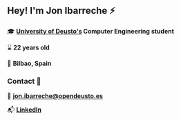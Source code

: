 ## Hey! I'm **Jon Ibarreche** :zap:


:mortar_board: **[University of Deusto's](https://www.deusto.es/cs/Satellite/deusto/es/universidad-deusto) Computer Engineering student**

:hourglass: **22 years old**

:city_sunset: **Bilbao, Spain**

<!---
### Status :fire:

<div align="left">

[![GitHub Streak](http://github-readme-streak-stats.herokuapp.com?user=JonIbarreche&theme=omni)](https://git.io/streak-stats)
<!--- <img height="195em" src="https://github-readme-stats.vercel.app/api/top-langs/?username=JonIbarreche"/> --->


</div>


### Contact :satellite:

:e-mail: **jon.ibarreche@opendeusto.es**

:mailbox_with_mail: **[LinkedIn](https://www.linkedin.com/in/jonibarreche/)**
  

